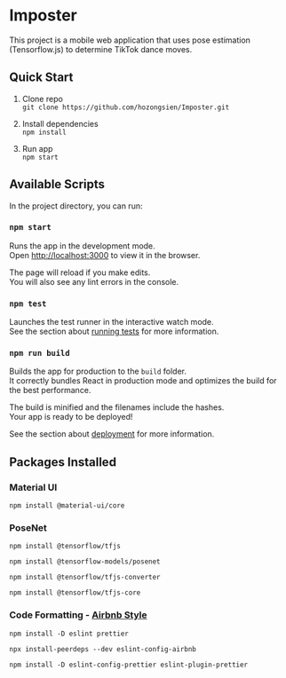 # Imposter

This project is a mobile web application that uses pose estimation (Tensorflow.js) to determine TikTok dance moves.

## Quick Start

1. Clone repo <br />
   `git clone https://github.com/hozongsien/Imposter.git`

2. Install dependencies <br />
   `npm install`

3. Run app <br />
   `npm start`

## Available Scripts

In the project directory, you can run:

### `npm start`

Runs the app in the development mode.<br />
Open [http://localhost:3000](http://localhost:3000) to view it in the browser.

The page will reload if you make edits.<br />
You will also see any lint errors in the console.

### `npm test`

Launches the test runner in the interactive watch mode.<br />
See the section about [running tests](https://facebook.github.io/create-react-app/docs/running-tests) for more information.

### `npm run build`

Builds the app for production to the `build` folder.<br />
It correctly bundles React in production mode and optimizes the build for the best performance.

The build is minified and the filenames include the hashes.<br />
Your app is ready to be deployed!

See the section about [deployment](https://facebook.github.io/create-react-app/docs/deployment) for more information.

## Packages Installed

### Material UI

`npm install @material-ui/core`

### PoseNet

`npm install @tensorflow/tfjs`

`npm install @tensorflow-models/posenet`

`npm install @tensorflow/tfjs-converter`

`npm install @tensorflow/tfjs-core`

### Code Formatting - [Airbnb Style](https://blog.echobind.com/integrating-prettier-eslint-airbnb-style-guide-in-vscode-47f07b5d7d6a)

`npm install -D eslint prettier`

`npx install-peerdeps --dev eslint-config-airbnb`

`npm install -D eslint-config-prettier eslint-plugin-prettier`
